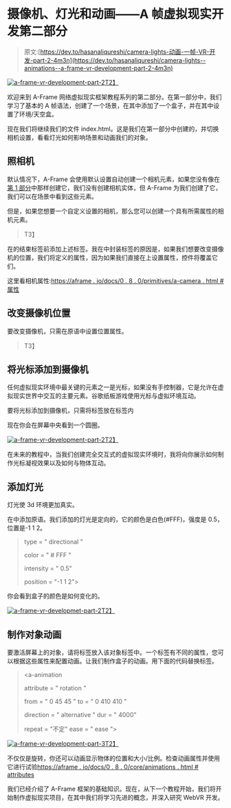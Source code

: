 # 摄像机、灯光和动画——A 帧虚拟现实开发第二部分

> 原文:[https://dev.to/hasanaliqureshi/camera-lights-动画-一帧-VR-开发-part-2-4m3n](https://dev.to/hasanaliqureshi/camera-lights--animations--a-frame-vr-development-part-2-4m3n)

[![a-frame-vr-development-part-2](../Images/b11567ba1908b36863359f6351c54949.png)T2】](https://res.cloudinary.com/practicaldev/image/fetch/s--VUaBKNM1--/c_limit%2Cf_auto%2Cfl_progressive%2Cq_auto%2Cw_880/https://hasanali.me/wp-content/uploads/2018/10/a-frame-vr-development-part2.png)

欢迎来到 A-Frame 网络虚拟现实框架教程系列的第二部分。在第一部分中，我们学习了基本的 A 帧语法，创建了一个场景，在其中添加了一个盒子，并在其中设置了环境/天空盒。

现在我们将继续我们的文件 index.html。这是我们在第一部分中创建的，并切换相机设置，看看灯光如何影响场景和动画我们的对象。

## 照相机

默认情况下，A-Frame 会使用默认设置自动创建一个相机元素，如果您没有像在[第 1 部分](https://dev.to/hasanaliqureshi/getting-started--a-frame-vr-development-part-1-2ce7-temp-slug-284076)中那样创建它，我们没有创建相机实体，但 A-Frame 为我们创建了它，我们可以在场景中看到这些元素。

但是，如果您想要一个自定义设置的相机，那么您可以创建一个具有所需属性的相机元素。

> <a-entity>T3】</a-entity>

在<a-scene>的结束标签前添加上述标签。我在<a-entity>中封装<a-camera>标签的原因是，如果我们想要改变摄像机的位置，我们将定义<a-entity>的属性，因为如果我们直接在<a-camera>上设置属性，控件将覆盖它们。</a-camera></a-entity></a-camera></a-entity></a-scene>

这里看相机属性:[https://aframe . io/docs/0 . 8 . 0/primitives/a-camera . html #属性](https://aframe.io/docs/0.8.0/primitives/a-camera.html#attributes)

## 改变摄像机位置

要改变摄像机，只需在原语中设置位置属性。

> <a-entity position="“0">T3】</a-entity>

## 将光标添加到摄像机

任何虚拟现实环境中最关键的元素之一是光标，如果没有手控制器，它是允许在虚拟现实世界中交互的主要元素。谷歌纸板游戏使用光标与虚拟环境互动。

要将光标添加到摄像机，只需将<a-cursor>标签放在<a-camera>标签内</a-camera></a-cursor>

> <a-entity position="“0"><a-camera><a-cursor></a-cursor></a-camera></a-entity>

现在你会在屏幕中央看到一个圆圈。

[![a-frame-vr-development-part-2](../Images/5720a00786a01e3128990998b51345bb.png)T2】](https://res.cloudinary.com/practicaldev/image/fetch/s--CPPCIF14--/c_limit%2Cf_auto%2Cfl_progressive%2Cq_auto%2Cw_880/https://hasanali.me/wp-content/uploads/2018/10/01-1-1024x586.png)

在未来的教程中，当我们创建完全交互式的虚拟现实环境时，我将向你展示如何制作光标凝视效果以及如何与物体互动。

## 添加灯光

灯光使 3d 环境更加真实。

在<a-scene>中添加<a-light>原语。我们添加的灯光是定向的，它的颜色是白色(#FFF)，强度是 0.5，位置是-1 1 2。</a-light></a-scene>

> type = " directional "
> 
> color = " # FFF "
> 
> intensity = " 0.5"
> 
> position = "-1 1 2">
> </a-light>

你会看到盒子的颜色是如何变化的。

[![a-frame-vr-developmet-part-2](../Images/1010d2382c676c7786d7bd18aa394f94.png)T2】](https://res.cloudinary.com/practicaldev/image/fetch/s--stYc165j--/c_limit%2Cf_auto%2Cfl_progressive%2Cq_auto%2Cw_880/https://hasanali.me/wp-content/uploads/2018/10/02-1024x586.png)

## 制作对象动画

要激活屏幕上的对象，请将<a-animation>标签放入该对象标签中。一个<a-animation>标签有不同的属性，您可以根据这些属性来配置动画。让我们制作盒子的动画。用下面的代码替换<a-box>标签。</a-box></a-animation></a-animation>

> <a-box position="”0" rotation="”0" scale="”2" color="”red”"><a-animation
> 
> attribute = " rotation "
> 
> from = " 0 45 45 " to = " 0 410 410 "
> 
> direction = " alternative " dur = " 4000"
> 
> repeat = "不定" ease = " ease ">
> 
> </a-animation>
> 
> </a-box></a-box>

[![a-frame-vr-development-part-3](../Images/8351024f7481b46311937a05478687a9.png)T2】](https://res.cloudinary.com/practicaldev/image/fetch/s--4UFOOd1g--/c_limit%2Cf_auto%2Cfl_progressive%2Cq_66%2Cw_880/https://hasanali.me/wp-content/uploads/2018/10/03.gif)

不仅仅是旋转，你还可以动画显示物体的位置和大小/比例。检查动画属性并使用它进行试验[https://aframe . io/docs/0 . 8 . 0/core/animations . html # attributes](https://aframe.io/docs/0.8.0/core/animations.html#attributes)

我们已经介绍了 A-Frame 框架的基础知识。现在，从下一个教程开始，我们将开始制作虚拟现实项目，在其中我们将学习先进的概念，并深入研究 WebVR 开发。